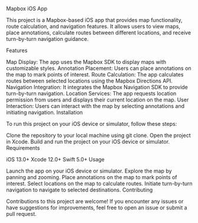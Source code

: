 Mapbox iOS App

This project is a Mapbox-based iOS app that provides map functionality, route calculation, and navigation features. It allows users to view maps, place annotations, calculate routes between different locations, and receive turn-by-turn navigation guidance.

Features

Map Display: The app uses the Mapbox SDK to display maps with customizable styles.
Annotation Placement: Users can place annotations on the map to mark points of interest.
Route Calculation: The app calculates routes between selected locations using the Mapbox Directions API.
Navigation Integration: It integrates the Mapbox Navigation SDK to provide turn-by-turn navigation.
Location Services: The app requests location permission from users and displays their current location on the map.
User Interaction: Users can interact with the map by selecting annotations and initiating navigation.
Installation

To run this project on your iOS device or simulator, follow these steps:

Clone the repository to your local machine using git clone.
Open the project in Xcode.
Build and run the project on your iOS device or simulator.
Requirements

iOS 13.0+
Xcode 12.0+
Swift 5.0+
Usage

Launch the app on your iOS device or simulator.
Explore the map by panning and zooming.
Place annotations on the map to mark points of interest.
Select locations on the map to calculate routes.
Initiate turn-by-turn navigation to navigate to selected destinations.
Contributing

Contributions to this project are welcome! If you encounter any issues or have suggestions for improvements, feel free to open an issue or submit a pull request.


